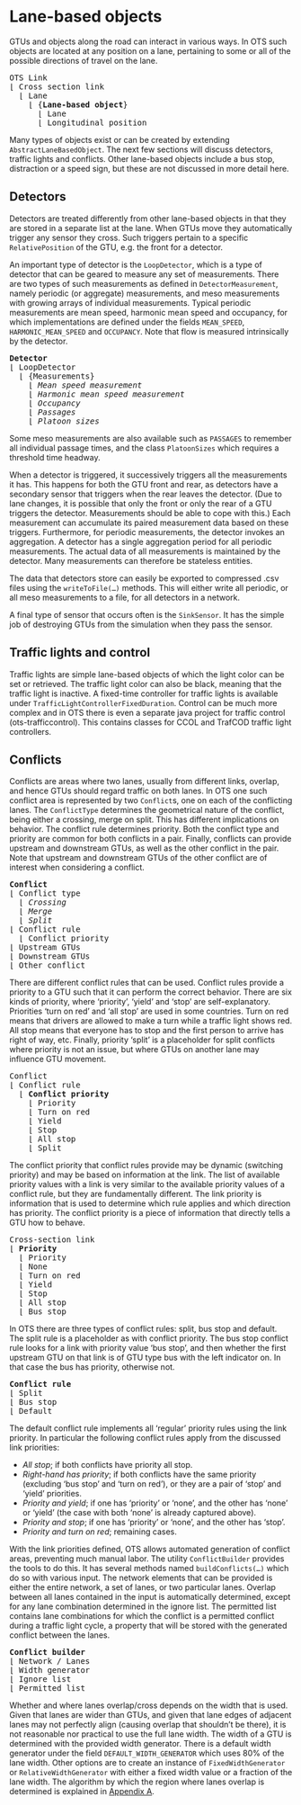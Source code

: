 # Lane-based objects

GTUs and objects along the road can interact in various ways. In OTS such objects are located at any position on a lane, pertaining to some or all of the possible directions of travel on the lane.

<pre>
OTS Link
&lfloor; Cross section link
  &lfloor; Lane
    &lfloor; {<b>Lane-based object</b>}
      &lfloor; Lane
      &lfloor; Longitudinal position
</pre>

Many types of objects exist or can be created by extending `AbstractLaneBasedObject`. The next few sections will discuss detectors, traffic lights and conflicts. Other lane-based objects include a bus stop, distraction or a speed sign, but these are not discussed in more detail here.


## Detectors
Detectors are treated differently from other lane-based objects in that they are stored in a separate list at the lane. When GTUs move they automatically trigger any sensor they cross. Such triggers pertain to a specific `RelativePosition` of the GTU, e.g. the front for a detector.

An important type of detector is the `LoopDetector`, which is a type of detector that can be geared to measure any set of measurements. There are two types of such measurements as defined in `DetectorMeasurement`, namely periodic (or aggregate) measurements, and meso measurements with growing arrays of individual measurements. Typical periodic measurements are mean speed, harmonic mean speed and occupancy, for which implementations are defined under the fields `MEAN_SPEED`, `HARMONIC_MEAN_SPEED` and `OCCUPANCY`. Note that flow is measured intrinsically by the detector.

<pre>
<b>Detector</b>
&lfloor; LoopDetector
  &lfloor; {Measurements}
    &lfloor; <i>Mean speed measurement</i>
    &lfloor; <i>Harmonic mean speed measurement</i>
    &lfloor; <i>Occupancy</i>
    &lfloor; <i>Passages</i>
    &lfloor; <i>Platoon sizes</i>
</pre>

Some meso measurements are also available such as `PASSAGES` to remember all individual passage times, and the class `PlatoonSizes` which requires a threshold time headway.

When a detector is triggered, it successively triggers all the measurements it has. This happens for both the GTU front and rear, as detectors have a secondary sensor that triggers when the rear leaves the detector. (Due to lane changes, it is possible that only the front or only the rear of a GTU triggers the detector. Measurements should be able to cope with this.) Each measurement can accumulate its paired measurement data based on these triggers. Furthermore, for periodic measurements, the detector invokes an aggregation. A detector has a single aggregation period for all periodic measurements. The actual data of all measurements is maintained by the detector. Many measurements can therefore be stateless entities.

The data that detectors store can easily be exported to compressed .csv files using the `writeToFile(…)` methods. This will either write all periodic, or all meso measurements to a file, for all detectors in a network.

A final type of sensor that occurs often is the `SinkSensor`. It has the simple job of destroying GTUs from the simulation when they pass the sensor.


## Traffic lights and control

Traffic lights are simple lane-based objects of which the light color can be set or retrieved. The traffic light color can also be black, meaning that the traffic light is inactive. A fixed-time controller for traffic lights is available under `TrafficLightControllerFixedDuration`. Control can be much more complex and in OTS there is even a separate java project for traffic control (ots-trafficcontrol). This contains classes for CCOL and TrafCOD traffic light controllers.


## Conflicts

Conflicts are areas where two lanes, usually from different links, overlap, and hence GTUs should regard traffic on both lanes. In OTS one such conflict area is represented by two `Conflict`s, one on each of the conflicting lanes. The `ConflictType` determines the geometrical nature of the conflict, being either a crossing, merge on split. This has different implications on behavior. The conflict rule determines priority. Both the conflict type and priority are common for both conflicts in a pair. Finally, conflicts can provide upstream and downstream GTUs, as well as the other conflict in the pair. Note that upstream and downstream GTUs of the other conflict are of interest when considering a conflict.

<pre>
<b>Conflict</b>
&lfloor; Conflict type
  &lfloor; <i>Crossing</i>
  &lfloor; <i>Merge</i>
  &lfloor; <i>Split</i>
&lfloor; Conflict rule
  &lfloor; Conflict priority
&lfloor; Upstream GTUs
&lfloor; Downstream GTUs
&lfloor; Other conflict
</pre>

There are different conflict rules that can be used. Conflict rules provide a priority to a GTU such that it can perform the correct behavior. There are six kinds of priority, where ‘priority’, ‘yield’ and ‘stop’ are self-explanatory. Priorities ‘turn on red’ and ‘all stop’ are used in some countries. Turn on red means that drivers are allowed to make a turn while a traffic light shows red. All stop means that everyone has to stop and the first person to arrive has right of way, etc. Finally, priority ‘split’ is a placeholder for split conflicts where priority is not an issue, but where GTUs on another lane may influence GTU movement.

<pre>
Conflict
&lfloor; Conflict rule
  &lfloor; <b>Conflict priority</b>
    &lfloor; Priority
    &lfloor; Turn on red
    &lfloor; Yield
    &lfloor; Stop
    &lfloor; All stop
    &lfloor; Split
</pre>

The conflict priority that conflict rules provide may be dynamic (switching priority) and may be based on information at the link. The list of available priority values with a link is very similar to the available priority values of a conflict rule, but they are fundamentally different. The link priority is information that is used to determine which rule applies and which direction has priority. The conflict priority is a piece of information that directly tells a GTU how to behave.

<pre>
Cross-section link
&lfloor; <b>Priority</b>
  &lfloor; Priority
  &lfloor; None
  &lfloor; Turn on red
  &lfloor; Yield
  &lfloor; Stop
  &lfloor; All stop
  &lfloor; Bus stop
</pre>

In OTS there are three types of conflict rules: split, bus stop and default. The split rule is a placeholder as with conflict priority. The bus stop conflict rule looks for a link with priority value ‘bus stop’, and then whether the first upstream GTU on that link is of GTU type bus with the left indicator on. In that case the bus has priority, otherwise not.

<pre>
<b>Conflict rule</b>
&lfloor; Split
&lfloor; Bus stop
&lfloor; Default
</pre>

The default conflict rule implements all ‘regular’ priority rules using the link priority. In particular the following conflict rules apply from the discussed link priorities:

* _All stop_; if both conflicts have priority all stop.
* _Right-hand has priority_; if both conflicts have the same priority (excluding ‘bus stop’ and ‘turn on red’), or they are a pair of ‘stop’ and ‘yield’ priorities.
* _Priority and yield_; if one has ‘priority’ or ‘none’, and the other has ‘none’ or ‘yield’ (the case with both ‘none’ is already captured above).
* _Priority and stop_; if one has ‘priority’ or ‘none’, and the other has ‘stop’.
* _Priority and turn on red_; remaining cases.

With the link priorities defined, OTS allows automated generation of conflict areas, preventing much manual labor. The utility `ConflictBuilder` provides the tools to do this. It has several methods named `buildConflicts(…)` which do so with various input. The network elements that can be provided is either the entire network, a set of lanes, or two particular lanes. Overlap between all lanes contained in the input is automatically determined, except for any lane combination determined in the ignore list. The permitted list contains lane combinations for which the conflict is a permitted conflict during a traffic light cycle, a property that will be stored with the generated conflict between the lanes.

<pre>
<b>Conflict builder</b>
&lfloor; Network / Lanes
&lfloor; Width generator
&lfloor; Ignore list
&lfloor; Permitted list
</pre>

Whether and where lanes overlap/cross depends on the width that is used. Given that lanes are wider than GTUs, and given that lane edges of adjacent lanes may not perfectly align (causing overlap that shouldn’t be there), it is not reasonable nor practical to use the full lane width. The width of a GTU is determined with the provided width generator. There is a default width generator under the field `DEFAULT_WIDTH_GENERATOR` which uses 80% of the lane width. Other options are to create an instance of `FixedWidthGenerator` or `RelativeWidthGenerator` with either a fixed width value or a fraction of the lane width. The algorithm by which the region where lanes overlap is determined is explained in [Appendix A](../99-appendices/conflict-areas.md).
